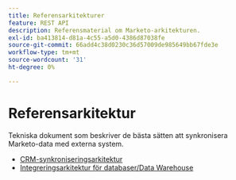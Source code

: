 ```yaml
---
title: Referensarkitekturer
feature: REST API
description: Referensmaterial om Marketo-arkitekturen.
exl-id: ba413814-d81a-4c55-a5d0-4386d87038fe
source-git-commit: 66add4c38d0230c36d57009de985649bb67fde3e
workflow-type: tm+mt
source-wordcount: '31'
ht-degree: 0%

---
```


# Referensarkitektur

Tekniska dokument som beskriver de bästa sätten att synkronisera Marketo-data med externa system.

- [CRM-synkroniseringsarkitektur](../sync-architecture-whitepaper.pdf)
- [Integreringsarkitektur för databaser/Data Warehouse](../reference_architecture.pdf)
